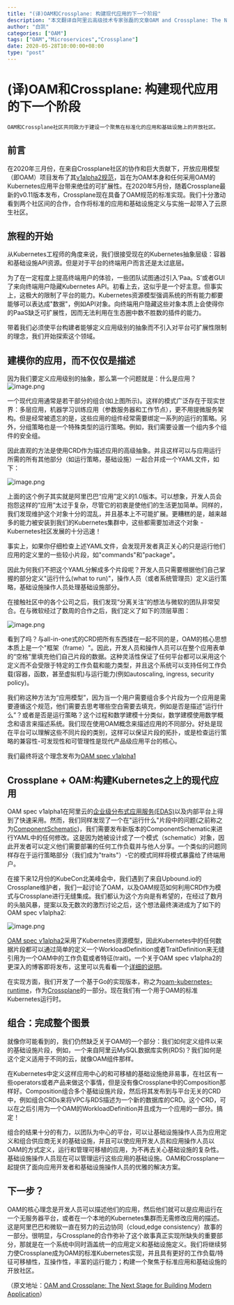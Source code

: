 ```yaml
---
title: "(译)OAM和Crossplane: 构建现代应用的下一个阶段"
description: "本文翻译自阿里云高级技术专家张磊的文章OAM and Crossplane: The Next Stage for Building Modern Application"
author: "白凯"
categories: ["OAM"]
tags: ["OAM","Microservices","Crossplane"]
date: 2020-05-28T10:00:00+08:00
type: "post"
---
```

# (译)OAM和Crossplane: 构建现代应用的下一个阶段

`OAM和Crossplane社区共同致力于建设一个聚焦在标准化的应用和基础设施上的开放社区。`

## 前言

在2020年三月份，在来自Crossplane社区的协作和巨大贡献下，开放应用模型（即OAM）项目发布了其[v1alpha2规范](https://github.com/oam-dev/spec/releases/tag/v1.0.0-alpha.2?spm=a2c65.11461447.0.0.72267a2flm3ivr&file=v1.0.0-alpha.2)，旨在为OAM本身和任何采用OAM的Kubernetes应用平台带来绝佳的可扩展性。在2020年5月份，随着Crossplane最新的v0.11版本发布，Crossplane现在具备了OAM规范的标准实现。我们十分激动看到两个社区间的合作，合作将标准的应用和基础设施定义与实施一起带入了云原生社区。

## 旅程的开始

从Kubernetes工程师的角度来说，我们很接受现在的Kubernetes抽象层级：容器和基础设施API资源。但是对于平台的终端用户而言还是太过底层。

为了在一定程度上提高终端用户的体验，一些团队试图通过引入‘Paa。S’或者GUI了来向终端用户隐藏Kubernetes API。初看上去，这似乎是一个好主意。但事实上，这极大的限制了平台的能力。Kubernetes资源模型强调系统的所有能力都要能够可以表达成"数据"，例如API对象。向终端用户隐藏这些对象本质上会使得你的PaaS缺乏可扩展性，因而无法利用在生态圈中数不胜数的插件的能力。

带着我们必须使平台构建者能够定义应用级别的抽象而不引入对平台可扩展性限制的理念，我们开始探索这个领域。

## 建模你的应用，而不仅仅是描述

因为我们要定义应用级别的抽象，那么第一个问题就是：什么是应用？
![image.png](https://img.alicdn.com/tfs/TB13O2iIkT2gK0jSZFkXXcIQFXa-765-401.png)

一个现代应用通常是若干部分的组合(如上图所示)。这样的模式广泛存在于现实世界：多层应用，机器学习训练应用（参数服务器和工作节点），更不用提微服务架构。但是经常被遗忘的是，这些应用的组件经常需要绑定一系列的运行的策略。另外，分组策略也是一个特殊类型的运行策略。例如，我们需要设置一个组内多个组件的安全组。

因此直观的方法是使用CRD作为描述应用的高级抽象。并且这样可以与应用运行所需的所有其他部分（如运行策略，基础设施）一起合并成一个YAML文件，如下：

![image.png](https://img.alicdn.com/tfs/TB1ZCriIeH2gK0jSZJnXXaT1FXa-480-287.png)

上面的这个例子其实就是阿里巴巴“应用”定义的1.0版本。可以想象，开发人员会抱怨这样的“应用”太过于复杂，尽管它的初衷是使他们的生活更加简单。同样的，我们发现维护这个对象十分的混乱，并且基本上不可能扩展。更糟糕的是，越来越多的能力被安装到我们的Kubernetes集群中，这些都需要加进这个对象 - Kubernetes社区发展的十分迅速！

事实上，如果你仔细检查上述YAML文件，会发现开发者真正关心的只是运行他们应用的定义里的一些较小片段，如"commands"和"package"。

因此为何我们不把这个YAML分解成多个片段呢？开发人员只需要根据他们自己掌握的部分定义"运行什么(what to run)"，操作人员（或者系统管理员）定义运行策略，基础设施操作人员处理基础设施部分。

在接触社区中的各个公司之后，我们发现“分离关注”的想法与微软的团队非常契合。在与微软经过了数周的合作之后，我们定义了如下的顶层草图：

![image.png](https://img.alicdn.com/tfs/TB1RXHiIeL2gK0jSZFmXXc7iXXa-798-364.png)

看到了吗？与all-in-one式的CRD把所有东西揉在一起不同的是，OAM的核心思想本质上是一个"框架（frame）"。因此，开发人员和操作人员可以在整个应用表单的“空格”里填充他们自己片段的数据。这种灵活性保证了任何平台都可以采用这个定义而不会受限于特定的工作负载和能力类型，并且这个系统可以支持任何工作负载(容器，函数，甚至虚拟机)与运行能力(例如autoscaling, ingress, security policy)。

我们称这种方法为“应用模型”，因为当一个用户需要组合多个片段为一个应用是需要遵循这个规范，他们需要去思考哪些空白需要去填充，例如是否是描述“运行什么”？或者是否是运行策略？这个过程和数学建模十分类似，数学建模使用数学概念和语言来描述系统。我们现在使用OAM概念来描述应用的不同部分。好处是现在平台可以理解这些不同片段的类别，这样可以保证片段的拓扑，或是检查运行策略的兼容性-可发现性和可管理性是现代产品级应用平台的核心。

我们最终将这个理念发布为[OAM spec v1alpha1](https://github.com/oam-dev/spec/releases/tag/v1.0.0-alpha.1?spm=a2c65.11461447.0.0.72267a2flm3ivr&file=v1.0.0-alpha.1)

## Crossplane + OAM:构建Kubernetes之上的现代应用

OAM spec v1alpha1在阿里云的[企业级分布式应用服务(EDAS)](https://www.alibabacloud.com/zh/product/edas)以及内部平台上得到了快速采用。然而，我们同样发现了一个在"运行什么"片段中的问题(之前称之为[ComponentSchematic](https://github.com/oam-dev/spec/blob/v1.0.0-alpha.1/3.component_model.md?spm=a2c65.11461447.0.0.72267a2flm3ivr#component-schematics))，我们需要发布新版本的ComponentSchematic来进行YAML中的任何修改。这是因为她被设计成了一个模式（schematic）对象，因此开发者可以定义他们需要部署的任何工作负载并与他人分享。一个类似的问题同样存在于运行策略部分（我们成为"traits"）-它的模式同样将模式暴露给了终端用户。

在接下来12月份的KubeCon北美峰会中，我们遇到了来自Upbound.io的Crossplane维护者，我们一起讨论了OAM，以及OAM规范如何利用CRD作为模式与Crossplane进行无缝集成。我们都认为这个方向是有希望的，在经过了数月的头脑风暴，提案以及无数次的激烈讨论之后，这个想法最终演进成为了如下的OAM spec v1alpha2:

![image.png](https://img.alicdn.com/tfs/TB1cPesaCRLWu4jSZKPXXb6BpXa-811-413.png)

[OAM spec v1alpha2](https://github.com/oam-dev/spec/releases/tag/v1.0.0-alpha.2?spm=a2c65.11461447.0.0.72267a2flm3ivr&file=v1.0.0-alpha.2)采用了Kubernetes资源模型，因此Kubernetes中的任何数据片段都可以通过简单的定义一个WorkloadDefinition或者TraitDefinition来无缝引用为一个OAM中的工作负载或者特征(trait)。一个关于OAM spec v1alpha2的更深入的博客即将发布，这里可以先看看一个[详细的说明](https://speakerdeck.com/ryanzhang/building-the-next-generation-of-cloud-native-applications?spm=a2c65.11461447.0.0.72267a2flm3ivr)。

在实现方面，我们开发了一个基于Go的实现版本，称之为[oam-kubernetes-runtime](https://github.com/crossplane/oam-kubernetes-runtime?spm=a2c65.11461447.0.0.72267a2fUs9QIx)，作为[Crossplane](https://github.com/crossplane/crossplane?spm=a2c65.11461447.0.0.72267a2fUs9QIx)的一部分。现在我们有一个用于OAM的标准Kubernetes运行时。

## 组合：完成整个图景

就像你可能看到的，我们仍然缺乏关于OAM的一个部分：我们如何定义组件以来的基础设施片段，例如，一个来自阿里云MySQL数据库实例(RDS)？我们如何是这个定义适用于不同的云，就像OAM组件那样。

在Kubernetes中定义这样应用中心的和可移植的基础设施绝非易事，在社区有一些operators或者产品来做这个事情，但是没有像Crossplane中的Composition那样好。Composition组合多个基础设施片段，然后将其发布到与平台无关的CRD中，例如组合CRDs来将VPC与RDS描述为一个新的数据库的CRD。这个CRD，可以在之后引用为一个OAM的WorkloadDefinition并且成为一个应用的一部分。搞定！

组合的结果十分的有力，以团队为中心的平台，可以让基础设施操作人员为应用定义和组合供应商无关的基础设施，并且可以使应用开发人员和应用操作人员以OAM的方式定义，运行和管理可移植的应用，为不再去关心基础设施的复杂性。基础设施操作人员现在可以管理运行这些应用的基础设施。OAM和Crossplane一起提供了面向应用开发者和基础设施操作人员的优雅的解决方案。

## 下一步？

OAM的核心理念是开发人员可以描述他们的应用，然后他们就可以是应用运行在一个无服务器平台，或者在一个本地的Kubernetes集群而无需修改应用的描述。这是阿里巴巴和微软一直在努力的云边协同（cloud,edge consistency）故事的一部分。很明显，与Crossplane的合作弥补了这个故事真正实现所缺失的重要部分，那就是在一个系统中同时涵盖统一的应用定义和基础设施定义。我们将继续努力使Crossplane成为OAM的标准Kubernetes实现，并且具有更好的工作负载/特征可移植性，互操作性，丰富的运行能力；构建一个聚焦于标准应用和基础设施的开放社区。

（原文地址：[OAM and Crossplane: The Next Stage for Building Modern Application](https://www.alibabacloud.com/blog/596240)）